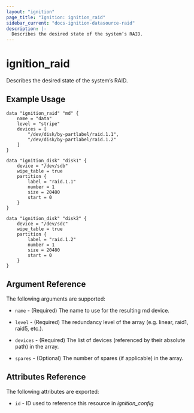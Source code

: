 ```yaml
---
layout: "ignition"
page_title: "Ignition: ignition_raid"
sidebar_current: "docs-ignition-datasource-raid"
description: |-
  Describes the desired state of the system’s RAID.
---
```


# ignition\_raid

Describes the desired state of the system’s RAID.

## Example Usage

```hcl
data "ignition_raid" "md" {
	name = "data"
	level = "stripe"
	devices = [
      	"/dev/disk/by-partlabel/raid.1.1",
        "/dev/disk/by-partlabel/raid.1.2"
	]
}

data "ignition_disk" "disk1" {
	device = "/dev/sdb"
	wipe_table = true
	partition {
		label = "raid.1.1"
        number = 1
        size = 20480
        start = 0
	}
}

data "ignition_disk" "disk2" {
	device = "/dev/sdc"
	wipe_table = true
	partition {
		label = "raid.1.2"
        number = 1
        size = 20480
        start = 0
	}
}
```

## Argument Reference

The following arguments are supported:

* `name` - (Required) The name to use for the resulting md device.

* `level` - (Required) The redundancy level of the array (e.g. linear, raid1, raid5, etc.).

* `devices` - (Required) The list of devices (referenced by their absolute path) in the array.

* `spares` - (Optional) The number of spares (if applicable) in the array.

## Attributes Reference

The following attributes are exported:

* `id` - ID used to reference this resource in _ignition_config_